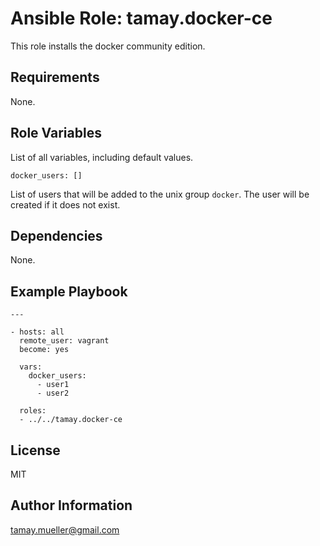 Ansible Role: tamay.docker-ce
=========

This role installs the docker community edition.

Requirements
------------

None.

Role Variables
--------------

List of all variables, including default values.

    docker_users: []

List of users that will be added to the unix group ```docker```. The user will be created if it does not exist.
    


Dependencies
------------

None.

Example Playbook
----------------

    ---
    
    - hosts: all
      remote_user: vagrant
      become: yes
    
      vars:
        docker_users:
          - user1
          - user2
    
      roles:
      - ../../tamay.docker-ce

License
-------

MIT

Author Information
------------------

tamay.mueller@gmail.com